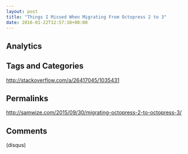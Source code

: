 ```yaml
---
layout: post
title: "Things I Missed When Migrating From Octopress 2 to 3"
date: 2016-01-22T12:57:18+00:00
---
```


## Analytics

## Tags and Categories
http://stackoverflow.com/a/26417045/1035431

## Permalinks
http://samwize.com/2015/09/30/migrating-octopress-2-to-octopress-3/

## Comments
(disqus)

